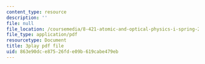 ```yaml
---
content_type: resource
description: ''
file: null
file_location: /coursemedia/8-421-atomic-and-optical-physics-i-spring-2014/863e90dce87526fde09b619cabe479eb_godnGvjmGZc.pdf
file_type: application/pdf
resourcetype: Document
title: 3play pdf file
uid: 863e90dc-e875-26fd-e09b-619cabe479eb
---
```

